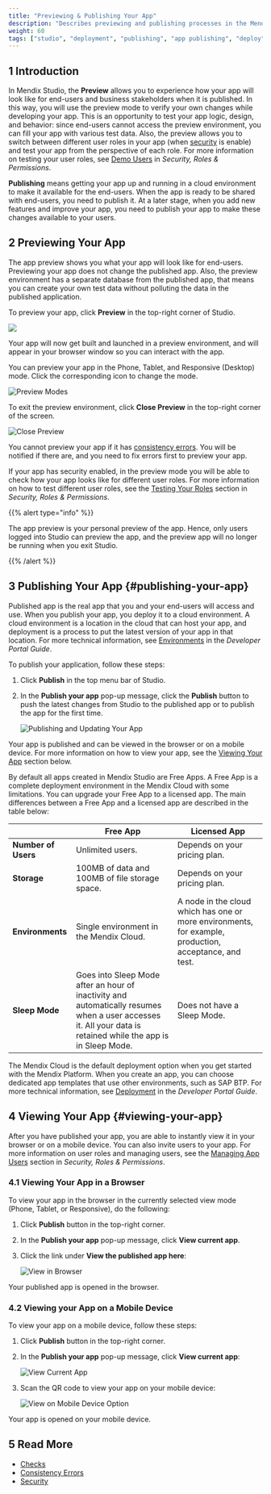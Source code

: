 ```yaml
---
title: "Previewing & Publishing Your App"
description: "Describes previewing and publishing processes in the Mendix Studio."
weight: 60
tags: ["studio", "deployment", "publishing", "app publishing", "deploy", "deploying", "publish", "preview"]
---
```


## 1 Introduction

In Mendix Studio, the **Preview** allows you to experience how your app will look like for end-users and business stakeholders when it is published. In this way, you will use the preview mode to verify your own changes while developing your app. This is an opportunity to test your app logic, design, and behavior: since end-users cannot access the preview environment, you can fill your app with various test data. Also, the preview allows you to switch between different user roles in your app (when [security](settings-security) is enable) and test your app from the perspective of each role. For more information on testing your user roles, see [Demo Users](settings-security#demo-users) in *Security, Roles & Permissions*.

**Publishing** means getting your app up and running in a cloud environment to make it available for the end-users. When the app is ready to be shared with end-users, you need to publish it. At a later stage, when you add new features and improve your app, you need to publish your app to make these changes available to your users.  

## 2 Previewing Your App

The app preview shows you what your app will look like for end-users. Previewing your app does not change the published app. Also, the preview environment has a separate database from the published app, that means you can create your own test data without polluting the data in the published application.

To preview your app, click **Preview** in the top-right corner of Studio. 

![](attachments/publishing-app/preview.jpg)

Your app will now get built and launched in a preview environment, and will appear in your browser window so you can interact with the app.

You can preview your app in the Phone, Tablet, and Responsive (Desktop) mode. Click the corresponding icon to change the mode.

![Preview Modes](attachments/publishing-app/preview-modes.jpg)

To exit the preview environment, click **Close Preview** in the top-right corner of the screen.

![Close Preview](attachments/publishing-app/close-preview.jpg)

You cannot preview your app if it has [consistency errors](consistency-errors). You will be notified if there are, and you need to fix errors first to preview your app.

If your app has security enabled, in the preview mode you will be able to check how your app looks like for different user roles. For more information on how to test different user roles, see the [Testing Your Roles](settings-security#testing-your-roles) section in *Security, Roles & Permissions*. 

{{% alert type="info" %}}

The app preview is your personal preview of the app. Hence, only users logged into Studio can preview the app, and the preview app will no longer be running when you exit Studio.  

{{% /alert %}}

## 3 Publishing Your App {#publishing-your-app}

Published app is the real app that you and your end-users will access and use. When you publish your app, you deploy it to a cloud environment. A cloud environment is a location in the cloud that can host your app, and deployment is a process to put the latest version of your app in that location. For more technical information, see [Environments](/developerportal/deploy/environments) in the *Developer Portal Guide*.

To publish your application, follow these steps:

1. Click **Publish** in the top menu bar of Studio. 
2.  In the **Publish your app** pop-up message, click the **Publish** button to push the latest changes from Studio to the published app or to publish the app for the first time. 

    ![Publishing and Updating Your App](attachments/publishing-app/publish-button.jpg)

Your app is published and can be viewed in the browser or on a mobile device. For more information on how to view your app, see the [Viewing Your App](#viewing-your-app) section below.

By default all apps created in Mendix Studio are Free Apps. A Free App is a complete deployment environment in the Mendix Cloud with some limitations. You can upgrade your Free App to a licensed app. The main differences between a Free App and a licensed app are described in the table below: 

|                     | Free App                                                     | Licensed App                                                 |
| ------------------- | ------------------------------------------------------------ | ------------------------------------------------------------ |
| **Number of Users** | Unlimited users.                                             | Depends on your pricing plan.                                |
| **Storage**         | 100MB of data and 100MB of file storage space.               | Depends on your pricing plan.                                |
| **Environments**    | Single environment in the Mendix Cloud.                      | A node in the cloud which has one or more environments, for example, production, acceptance, and test. |
| **Sleep Mode**      | Goes into Sleep Mode after an hour of inactivity and automatically resumes when a user accesses it. All your data is retained while the app is in Sleep Mode. | Does not have a Sleep Mode.                                  |

The Mendix Cloud is the default deployment option when you get started with the Mendix Platform. When you create an app, you can choose dedicated app templates that use other environments, such as SAP BTP. For more technical information, see [Deployment](/developerportal/deploy) in the *Developer Portal Guide*.

## 4 Viewing Your App {#viewing-your-app}

After you have published your app, you are able to instantly view it in your browser or on a mobile device. You can also invite users to your app. For more information on user roles and managing users, see the [Managing App Users](settings-security#managing-app-users) section in *Security, Roles & Permissions*. 

### 4.1 Viewing Your App in a Browser 

To view your app in the browser in the currently selected view mode (Phone, Tablet, or Responsive), do the following:

1. Click **Publish** button in the top-right corner.
2. In the **Publish your app** pop-up message, click **View current app**.
3. Click the link under **View the published app here**:

    ![View in Browser](attachments/publishing-app/view-in-browser.jpg)

Your published app is opened in the browser.

### 4.2 Viewing your App on a Mobile Device

To view your app on a mobile device, follow these steps:

1.  Click **Publish** button in the top-right corner.

2. In the **Publish your app** pop-up message, click **View current app**:

    ![View Current App](attachments/publishing-app/view-current-app.jpg)

3. Scan the QR code to view your app on your mobile device: 

    ![View on Mobile Device Option](attachments/publishing-app/view-on-mobile.jpg)

Your app is opened on your mobile device.

## 5 Read More

* [Checks](checks)
* [Consistency Errors](consistency-errors)
* [Security](settings-security)
